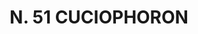 ---
title: "N. 51 CUCIOPHORON"
plant-name: "N. 51"
plant-number: "051"
plant-img1: "/assets/img/plant051_verso.jpg"
plant-img2: "/assets/img/plant051.jpg"
plant-xml: "/assets/xml/plant051.xml"
plant-title: "N. 51 CUCIOPHORON"
plant-taxon-link: "http://www.worldfloraonline.org/taxon/wfo-0000216304"
plant-taxon-content: ""
layout: single-xml
---